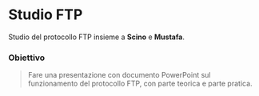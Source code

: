 # Studio FTP
Studio del protocollo FTP insieme a __Scino__ e __Mustafa__.

### Obiettivo
> Fare una presentazione con documento PowerPoint sul funzionamento del protocollo FTP, con parte teorica e parte pratica.